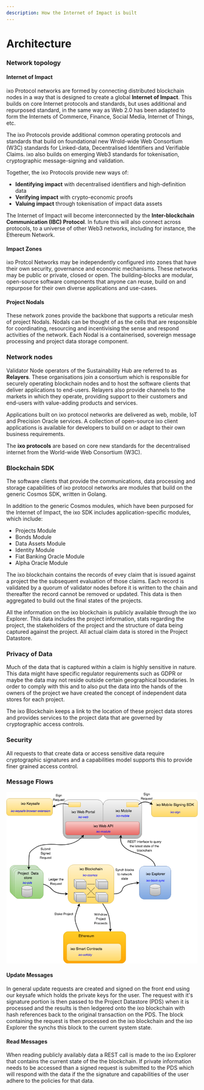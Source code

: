```yaml
---
description: How the Internet of Impact is built
---
```


# Architecture

### Network topology

#### Internet of Impact

ixo Protocol networks are formed by connecting distributed blockchain nodes in a way that is designed to create a global **Internet of Impact**. This builds on core Internet protocols and standards, but uses additional and repurposed standard, in the same way as Web 2.0 has been adapted to form the Internets of Commerce, Finance, Social Media, Internet of Things, etc. 

The ixo Protocols provide additional common operating protocols and standards that build on foundational new Wrold-wide Web Consortium \(W3C\) standards for Linked-data, Decentralised Identifiers and Verifiable Claims. ixo also builds on emerging Web3 standards for tokenisation, cryptographic message-signing and validation. 

Together, the ixo Protocols provide new ways of:

* **Identifying impact** with decentralised identifiers and high-definition data
* **Verifying impact** with crypto-economic proofs
* **Valuing impact** through tokenisation of impact data assets

The Internet of Impact will become interconnected by the **Inter-blockchain Communication \(IBC\) Protocol**. In future this will also connect across protocols, to a universe of other Web3 networks, including for instance, the Ethereum Network. 

#### Impact Zones

ixo Protcol Networks may be independently configured into zones that have their own security, governance and economic mechanisms. These networks may be public or private, closed or open. The building-blocks are modular, open-source software components that anyone can reuse, build on and repurpose for their own diverse applications and use-cases.

#### Project Nodals

These network zones provide the backbone that supports a reticular mesh of project Nodals. Nodals can be thought of as the cells that are responsible for coordinating, resourcing and incentivising the sense and respond activities of the network. Each Nodal is a containerised, sovereign message processing and project data storage component.

### Network nodes

Validator Node operators of the Sustainability Hub are referred to as **Relayers**. These organisations join a consortium which is responsible for securely operating blockchain nodes and to host the software clients that deliver applications to end-users. Relayers also provide channels to the markets in which they operate, providing support to their customers and end-users with value-adding products and services.

Applications built on ixo protocol networks are delivered as web, mobile, IoT and Precision Oracle services. A collection of open-source ixo client applications is available for developers to build on or adapt to their own business requirements.

The **ixo protocols** are based on core new standards for the decentralised internet from the World-wide Web Consortium \(W3C\).

### Blockchain SDK <a id="the-ixo-blockchain"></a>

The software clients that provide the communications, data processing and storage capabilities of ixo protocol networks are modules that build on the generic Cosmos SDK, written in Golang.

In addition to the generic Cosmos modules, which have been purposed for the Internet of Impact, the ixo SDK includes application-specific modules, which include:

* Projects Module
* Bonds Module
* Data Assets Module
* Identity Module
* Fiat Banking Oracle Module
* Alpha Oracle Module

The ixo blockchain contains the records of evey claim that is issued against a project the the subsequent evaluation of those claims. Each record is validated by a quorum of validator nodes before it is written to the chain and thereafter the record cannot be removed or updated. This data is then aggregated to build out the final states of the projects.

All the information on the ixo blockchain is publicly available through the ixo Explorer. This data includes the project information, stats regarding the project, the stakeholders of the project and the structure of data being captured against the project. All actual claim data is stored in the Project Datastore.

### Privacy of Data <a id="privacy-of-data"></a>

Much of the data that is captured within a claim is highly sensitive in nature. This data might have specific regulator requirements such as GDPR or maybe the data may not reside outside certain geographical boundaries. In order to comply with this and to also put the data into the hands of the owners of the project we have created the concept of independent data stores for each project.

The ixo Blockchain keeps a link to the location of these project data stores and provides services to the project data that are governed by cryptographic access controls.

### Security <a id="security"></a>

All requests to that create data or access sensitive data require cryptographic signatures and a capabilities model supports this to provide finer grained access control.

### Message Flows <a id="message-flows"></a>

![](../../.gitbook/assets/architecture-06-2018-messageflows.png)

#### Update Messages <a id="update-messages"></a>

In general update requests are created and signed on the front end using our keysafe which holds the private keys for the user. The request with it's signature portion is then passed to the Project Datastore \(PDS\) when it is processed and the results is then ledgered onto the ixo blockchain with hash references back to the original transaction on the PDS. The block containing the request is then processed on the ixo blockchain and the ixo Explorer the synchs this block to the current system state.

#### Read Messages <a id="read-messages"></a>

When reading publicly availably data a REST call is made to the ixo Explorer that contains the current state of the the blockchain. If private information needs to be accessed than a signed request is submitted to the PDS which will respond with the data if the the signature and capabilities of the user adhere to the policies for that data.



